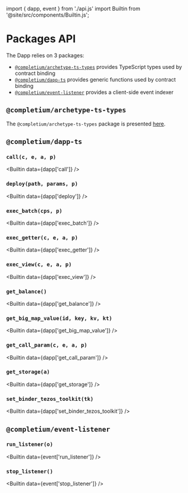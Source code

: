 
import { dapp, event } from './api.js'
import Builtin from '@site/src/components/Builtin.js';

# Packages API

The Dapp relies on 3 packages:
* [`@completium/archetype-ts-types`](https://www.npmjs.com/package/@completium/archetype-ts-types) provides TypeScript types used by contract binding
* [`@completium/dapp-ts`](https://www.npmjs.com/package/@completium/dapp-ts) provides generic functions used by contract binding
* [`@completium/event-listener`](https://www.npmjs.com/package/@completium/event-listener) provides a client-side event indexer

## `@completium/archetype-ts-types`

The `@completium/archetype-ts-types` package is presented [here](/docs/tests/apis/#completiumarchetype-ts-types).

## `@completium/dapp-ts`

### `call(c, e, a, p)`

<Builtin data={dapp['call']} />

### `deploy(path, params, p)`

<Builtin data={dapp['deploy']} />

### `exec_batch(cps, p)`

<Builtin data={dapp['exec_batch']} />

### `exec_getter(c, e, a, p)`

<Builtin data={dapp['exec_getter']} />

### `exec_view(c, e, a, p)`

<Builtin data={dapp['exec_view']} />

### `get_balance()`

<Builtin data={dapp['get_balance']} />

### `get_big_map_value(id, key, kv, kt)`

<Builtin data={dapp['get_big_map_value']} />

### `get_call_param(c, e, a, p)`

<Builtin data={dapp['get_call_param']} />

### `get_storage(a)`

<Builtin data={dapp['get_storage']} />

### `set_binder_tezos_toolkit(tk)`

<Builtin data={dapp['set_binder_tezos_toolkit']} />

## `@completium/event-listener`

### `run_listener(o)`

<Builtin data={event['run_listener']} />

### `stop_listener()`

<Builtin data={event['stop_listener']} />


